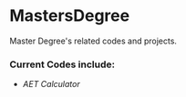 # MastersDegree
Master Degree's related codes and projects.

### Current Codes include:
 - *AET Calculator*

